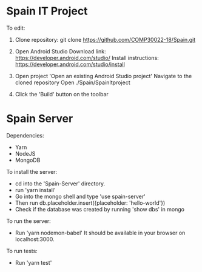 # Spain IT Project

To edit:
1. Clone repository:
    git clone https://github.com/COMP30022-18/Spain.git

2. Open Android Studio
    Download link: https://developer.android.com/studio/
    Install instructions: https://developer.android.com/studio/install

2. Open project
    'Open an existing Android Studio project'
    Navigate to the cloned repository
    Open ./Spain/SpainItproject

3. Click the 'Build' button on the toolbar

# Spain Server

Dependencies:
- Yarn
- NodeJS
- MongoDB

To install the server:
- cd into the 'Spain-Server' directory.
- run 'yarn install'
- Go into the mongo shell and type
'use spain-server'
- Then run db.placeholder.insert({placeholder: 'hello-world'})
- Check if the database was created by running 'show dbs' in mongo

To run the server:
- Run 'yarn nodemon-babel'
It should be available in your browser on localhost:3000.

To run tests:
- Run 'yarn test'
